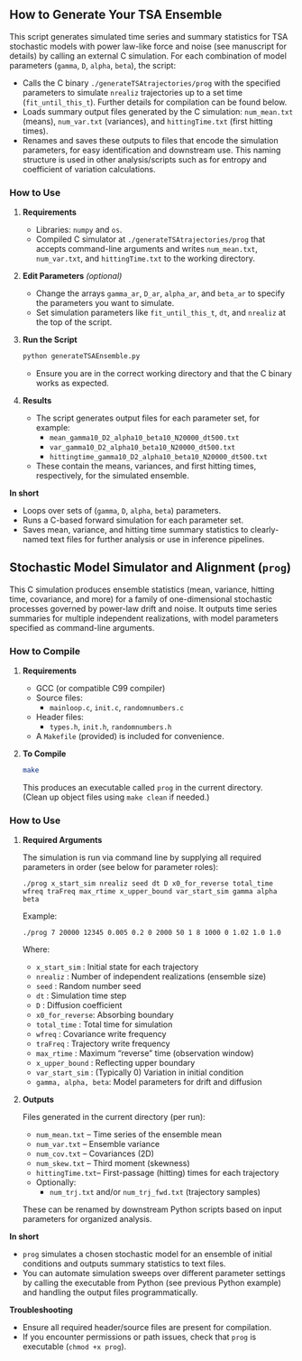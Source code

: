 

## How to Generate Your TSA Ensemble

This script generates simulated time series and summary statistics for TSA stochastic models with power law-like force and noise (see manuscript for details) by calling an external C simulation. For each combination of model parameters (`gamma`, `D`, `alpha`, `beta`), the script:

- Calls the C binary `./generateTSAtrajectories/prog` with the specified parameters to simulate `nrealiz` trajectories up to a set time (`fit_until_this_t`). Further details for compilation can be found below.
- Loads summary output files generated by the C simulation: `num_mean.txt` (means), `num_var.txt` (variances), and `hittingTime.txt` (first hitting times).
- Renames and saves these outputs to files that encode the simulation parameters, for easy identification and downstream use. This naming structure is used in other analysis/scripts such as for entropy and coefficient of variation calculations.

### How to Use

1. **Requirements**
   - Libraries: `numpy` and `os`.
   - Compiled C simulator at `./generateTSAtrajectories/prog` that accepts command-line arguments and writes `num_mean.txt`, `num_var.txt`, and `hittingTime.txt` to the working directory.

2. **Edit Parameters** *(optional)*
   - Change the arrays `gamma_ar`, `D_ar`, `alpha_ar`, and `beta_ar` to specify the parameters you want to simulate.
   - Set simulation parameters like `fit_until_this_t`, `dt`, and `nrealiz` at the top of the script.

3. **Run the Script**
   ```sh
   python generateTSAEnsemble.py
   ```
   - Ensure you are in the correct working directory and that the C binary works as expected.

4. **Results**
   - The script generates output files for each parameter set, for example:
     - `mean_gamma10_D2_alpha10_beta10_N20000_dt500.txt`
     - `var_gamma10_D2_alpha10_beta10_N20000_dt500.txt`
     - `hittingtime_gamma10_D2_alpha10_beta10_N20000_dt500.txt`
   - These contain the means, variances, and first hitting times, respectively, for the simulated ensemble.

**In short**
- Loops over sets of (`gamma`, `D`, `alpha`, `beta`) parameters.
- Runs a C-based forward simulation for each parameter set.
- Saves mean, variance, and hitting time summary statistics to clearly-named text files for further analysis or use in inference pipelines.



## Stochastic Model Simulator and Alignment (`prog`)

This C simulation produces ensemble statistics (mean, variance, hitting time, covariance, and more) for a family of one-dimensional stochastic processes governed by power-law drift and noise. It outputs time series summaries for multiple independent realizations, with model parameters specified as command-line arguments.

### How to Compile

1. **Requirements**
   - GCC (or compatible C99 compiler)
   - Source files:  
     - `mainloop.c`, `init.c`, `randomnumbers.c`
   - Header files:  
     - `types.h`, `init.h`, `randomnumbers.h`
   - A `Makefile` (provided) is included for convenience.

2. **To Compile**
   ```sh
   make
   ```
   This produces an executable called `prog` in the current directory.  
   (Clean up object files using `make clean` if needed.)

### How to Use

1. **Required Arguments**

   The simulation is run via command line by supplying all required parameters in order (see below for parameter roles):

   ```
   ./prog x_start_sim nrealiz seed dt D x0_for_reverse total_time wfreq traFreq max_rtime x_upper_bound var_start_sim gamma alpha beta
   ```

   Example:
   ```
   ./prog 7 20000 12345 0.005 0.2 0 2000 50 1 8 1000 0 1.02 1.0 1.0
   ```

   Where:
   - `x_start_sim`   : Initial state for each trajectory
   - `nrealiz`       : Number of independent realizations (ensemble size)
   - `seed`          : Random number seed
   - `dt`            : Simulation time step
   - `D`             : Diffusion coefficient
   - `x0_for_reverse`: Absorbing boundary
   - `total_time`    : Total time for simulation
   - `wfreq`         : Covariance write frequency
   - `traFreq`       : Trajectory write frequency
   - `max_rtime`     : Maximum “reverse” time (observation window)
   - `x_upper_bound` : Reflecting upper boundary
   - `var_start_sim` : (Typically 0) Variation in initial condition
   - `gamma, alpha, beta`: Model parameters for drift and diffusion

2. **Outputs**

   Files generated in the current directory (per run):
   - `num_mean.txt`   – Time series of the ensemble mean
   - `num_var.txt`    – Ensemble variance
   - `num_cov.txt`    – Covariances (2D)
   - `num_skew.txt`   – Third moment (skewness)
   - `hittingTime.txt`– First-passage (hitting) times for each trajectory  
   - Optionally:  
     - `num_trj.txt` and/or `num_trj_fwd.txt` (trajectory samples)

   These can be renamed by downstream Python scripts based on input parameters for organized analysis.

**In short**
- `prog` simulates a chosen stochastic model for an ensemble of initial conditions and outputs summary statistics to text files.
- You can automate simulation sweeps over different parameter settings by calling the executable from Python (see previous Python example) and handling the output files programmatically.

**Troubleshooting**
- Ensure all required header/source files are present for compilation.
- If you encounter permissions or path issues, check that `prog` is executable (`chmod +x prog`).



